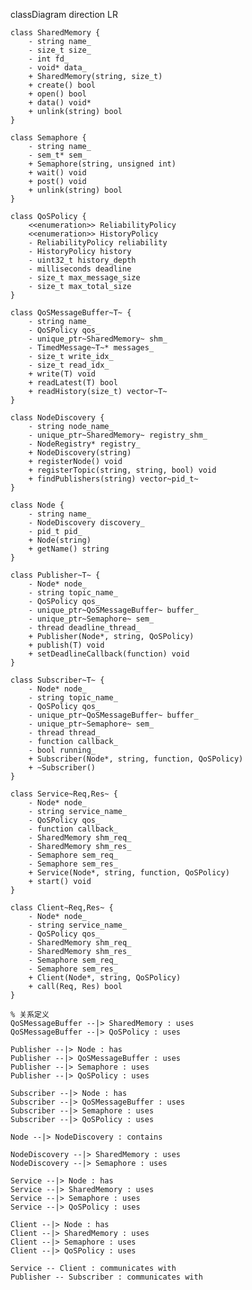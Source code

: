classDiagram
    direction LR
    
    class SharedMemory {
        - string name_
        - size_t size_
        - int fd_
        - void* data_
        + SharedMemory(string, size_t)
        + create() bool
        + open() bool
        + data() void*
        + unlink(string) bool
    }
    
    class Semaphore {
        - string name_
        - sem_t* sem_
        + Semaphore(string, unsigned int)
        + wait() void
        + post() void
        + unlink(string) bool
    }
    
    class QoSPolicy {
        <<enumeration>> ReliabilityPolicy
        <<enumeration>> HistoryPolicy
        - ReliabilityPolicy reliability
        - HistoryPolicy history
        - uint32_t history_depth
        - milliseconds deadline
        - size_t max_message_size
        - size_t max_total_size
    }
    
    class QoSMessageBuffer~T~ {
        - string name_
        - QoSPolicy qos_
        - unique_ptr~SharedMemory~ shm_
        - TimedMessage~T~* messages_
        - size_t write_idx_
        - size_t read_idx_
        + write(T) void
        + readLatest(T) bool
        + readHistory(size_t) vector~T~
    }
    
    class NodeDiscovery {
        - string node_name_
        - unique_ptr~SharedMemory~ registry_shm_
        - NodeRegistry* registry_
        + NodeDiscovery(string)
        + registerNode() void
        + registerTopic(string, string, bool) void
        + findPublishers(string) vector~pid_t~
    }
    
    class Node {
        - string name_
        - NodeDiscovery discovery_
        - pid_t pid_
        + Node(string)
        + getName() string
    }
    
    class Publisher~T~ {
        - Node* node_
        - string topic_name_
        - QoSPolicy qos_
        - unique_ptr~QoSMessageBuffer~ buffer_
        - unique_ptr~Semaphore~ sem_
        - thread deadline_thread_
        + Publisher(Node*, string, QoSPolicy)
        + publish(T) void
        + setDeadlineCallback(function) void
    }
    
    class Subscriber~T~ {
        - Node* node_
        - string topic_name_
        - QoSPolicy qos_
        - unique_ptr~QoSMessageBuffer~ buffer_
        - unique_ptr~Semaphore~ sem_
        - thread thread_
        - function callback_
        - bool running_
        + Subscriber(Node*, string, function, QoSPolicy)
        + ~Subscriber()
    }
    
    class Service~Req,Res~ {
        - Node* node_
        - string service_name_
        - QoSPolicy qos_
        - function callback_
        - SharedMemory shm_req_
        - SharedMemory shm_res_
        - Semaphore sem_req_
        - Semaphore sem_res_
        + Service(Node*, string, function, QoSPolicy)
        + start() void
    }
    
    class Client~Req,Res~ {
        - Node* node_
        - string service_name_
        - QoSPolicy qos_
        - SharedMemory shm_req_
        - SharedMemory shm_res_
        - Semaphore sem_req_
        - Semaphore sem_res_
        + Client(Node*, string, QoSPolicy)
        + call(Req, Res) bool
    }
    
    % 关系定义
    QoSMessageBuffer --|> SharedMemory : uses
    QoSMessageBuffer --|> QoSPolicy : uses
    
    Publisher --|> Node : has
    Publisher --|> QoSMessageBuffer : uses
    Publisher --|> Semaphore : uses
    Publisher --|> QoSPolicy : uses
    
    Subscriber --|> Node : has
    Subscriber --|> QoSMessageBuffer : uses
    Subscriber --|> Semaphore : uses
    Subscriber --|> QoSPolicy : uses
    
    Node --|> NodeDiscovery : contains
    
    NodeDiscovery --|> SharedMemory : uses
    NodeDiscovery --|> Semaphore : uses
    
    Service --|> Node : has
    Service --|> SharedMemory : uses
    Service --|> Semaphore : uses
    Service --|> QoSPolicy : uses
    
    Client --|> Node : has
    Client --|> SharedMemory : uses
    Client --|> Semaphore : uses
    Client --|> QoSPolicy : uses
    
    Service -- Client : communicates with
    Publisher -- Subscriber : communicates with
